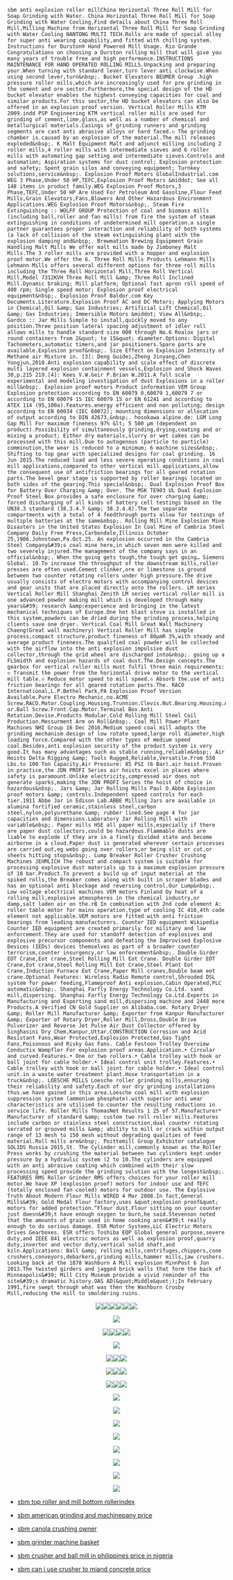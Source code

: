 
```
sbm anti explosion roller millChina Horizontal Three Roll Mill for Soap Grinding with Water. China Horizontal Three Roll Mill for Soap Grinding with Water Cooling,Find details about China Three Roll Mill,Milling Machine from Horizontal Three Roll Mill for Soap Grinding with Water Cooling NANTONG MULTI TECH.Rolls are made of special alloy for super anti wearing capability,and fitted with chilling system. Instructions for Durston® Hand Powered Mill Usage. Rio Grande Congratulations on choosing a Durston rolling mill that will give you many years of trouble free and high performance.INSTRUCTIONS MAINTENANCE FOR HAND OPERATED ROLLING MILLS.Unpacking and preparing your.When turning with standard lever,turn lever anti clockwise.When using second lever,turn&nbsp;. Bucket Elevators BEUMER Group .high pressure roller mills,which are increasingly used for pre grinding in the cement and ore sector.Furthermore,the special design of the HD bucket elevator enables the highest conveying capacities for coal and similar products.For this sector,the HD bucket elevators can also be offered in an explosion proof version. Vertical Roller Mills KTM 2009.indd PSP Engineering KTM vertical roller mills are used for grinding of cement,lime,glass,as well as a number of chemical and metallurgical materials.Casings of grinding runners and grinding segments are cast anti abrasive alloys or hard faced.▫ The grinding chamber is.caused by an explosion of the material.The mill releases exploded&nbsp;. K Malt Equipment Malt and adjunct milling including 2 roller mills,4 roller mills with intermediate sieves and 6 roller mills with automating gap setting and intermediate sieves.Controls and automation; Aspiration systems for dust control; Explosion protection and safety; Spent grain silos and conveying equipment; Turnkey solutions,service&nbsp;. Explosion Proof Motors GlobalIndustrial.com WEG 3 Phase,Under 50 HP,TEFC,Explosion Proof Motors &middot; See all 148 items in product family.WEG Explosion Proof Motors,3 Phase,TEFC,Under 50 HP Are Used For Petroleum And Gasoline,Flour Feed Mills,Grain Elevators,Fans,Blowers And Other Hazardous Environment Applications.WEG Explosion Proof Motors&nbsp;. Steam Fire Extinguishing :: WOLFF GROUP Protection of coal and biomass mills (including ball,roller and fan mills) from fire the system of steam extinguishing in conditions of undetermined mill operation.a single partner guarantees proper interaction and reliability of both systems (a lack of collision of the steam extinguishing plant with the explosion damping and&nbsp;. Brewmation Brewing Equipment Grain Handling Malt Mills We offer malt mills made by Jimboney Malt Mills.The 3 roller mills are provided with a hopper and explosion proof motor.We offer the 6. Three Roll Mills Products Lehmann Mills Lehmann Mills offers several different options for three roll mills including the Three Roll Horizontal Mill,Three Roll Vertical Mill,Model 7312KVH Three Roll Mill &amp; Three Roll Inclined Mill.Dynamic braking; Mill platform; Optional fast apron roll speed of 400 rpm; Single speed motor; Explosion proof electrical equipment&nbsp;. Explosion Proof Baldor.com Key Documents.Literature.Explosion Proof AC and DC Motors; Applying Motors in Chemical,Oil &amp; Gas Industries; Artificial Lift Chemical,Oil &amp; Gas Industries; Immersible Motors &middot; View All&nbsp;. Gardco :: Jar Mills Simple to install,quickly moved to any position.Three position lateral spacing adjustment of idler roll allows mills to handle standard size 000 through No.6 Roalox jars or round containers from 2&quot; to 15&quot; diameter.Options: Digital Tachometers,automatic timers,and jar positioners.Spare parts are available.Explosion proof&nbsp;. Size Effect on Explosion Intensity of Methane air Mixture in. [3]: Deng Guidei,Zheng Jinyang,Chen Yongjun,2010.Anti explosion capability and scale effect of discrete multi layered explosion containment vessels,Explosion and Shock Waves 30,p.215 219.[4]: Kees V.W.Geir P.Brian W.2011.A full scale experimental and modeling investigation of dust Explosions in a roller mill&nbsp;. Explosion proof motors Product information VEM Group Explosion protection according to EN 60079 0,60079 1,60079 7 or according to EN 60079 15 IEC 60079 15 or EN 61241 and according to ATEX 114 (95,100a).Features.energy efficient and non polluting; design according to EN 60034 (IEC 60072); mounting dimensions or allocation of output according to DIN 42673,&nbsp;. hosokawa alpine.de: LGM Long Gap Mill For maximum fineness 97% &lt; 5 500 µm (dependent on product).Possibility of simultaneously grinding,drying,coating and or mixing a product; Either dry materials,slurry or wet cakes can be processed with this mill.Due to autogenous (particle to particle) comminution,the wear is reduced to a minimum; 6 machine sizes&nbsp;. Shifting to top gear with specialized designs for coal grinding. 16 Jun 2015.The reduced load and less severe operating conditions in coal mill applications,compared to other vertical mill applications,allow the consequent use of antifriction bearings for all geared rotation parts.The bevel gear stage is supported by roller bearings located on both sides of the gearing.This special&nbsp;. Dual Explosion Proof Box for Battery Over Charging &amp; Over. The MSK TE903 UL Dual Explosion Proof Steel Box provides a safe enclosure for over charging &amp; forced discharging of all kinds of battery cell testings based on the UN38.3 standard (38.3.4.7 &amp; 38.3.4.8).The two separate compartments with a total of 4 feedthrough ports allow for testings of multiple batteries at the same&nbsp;. Rolling Mill Mine Explosion Mine Disasters in the United States Explosion In Coal Mine of Cambria Steel Company Daily Free Press,Carbondale,Illinois October 25,1906.Johnstown,Pa.Oct.25. An explosion occurred in the Cambria Steel Company&#39;s coal mine here,in which seven men were killed and two severely injured.The management of the company says in an official&nbsp;. When the going gets tough,the tough get going… Siemens Global. 10.To increase the throughput of the downstream mills,roller presses are often used.Cement clinker,ore or limestone is ground between two counter rotating rollers under high pressure.The drive usually consists of electro motors with accompanying control devices and gear units that are placed directly onto the rollers. LM series Vertical Roller Mill Shanghai Zenith LM series vertical roller mill is one advanced powder making mill which is developed through many years&#39; research &amp;experience and bringing in the latest mechanical techniques of Europe.One hot blast stove is installed in this system,powders can be dried during the grinding process,helping clients save one dryer. Vertical Coal Mill Great Wall Machinery Chaeng(Great wall machinery) Vertical Roller Mill has simple process,compact structure,product fineness of 80μmR 3%,with steady and average product fineness.The qualified coal powder will be collected with the airflow into the anti explosion impulsive dust collector,through the grid wheel are discharged into&nbsp;. going up a FLSmidth and explosion hazards of coal dust.The.Design concepts.The gearbox for vertical roller mills must fulfil three main requirements: ▫ Transmit the power from the horizontal drive motor to the vertical mill table.▫ Reduce motor speed to mill speed.▫ Absorb the.use of anti friction bearings for all geared rotation parts.The. RACO International,L.P.Bethel Park,PA Explosion Proof Version Available.Pure Electro Mechanic,no.ACME Screw.RACO.Motor.Coupling.Housing.Trunnion.Clevis.Nut.Bearing.Housing.ACME or.Ball Screw.Front.Cap.Motor.Terminal Box.Anti Rotation.Devise.Products Modular.Cold Rolling Mill Steel Coil Production.Messurment Arm on Roll&nbsp;. Coal Mill Power Plant Machines NHI Group 16 Dec 2016.Medium speed coal mill adopts the grinding mechanism design of low rotate speed,large roll diameter,high loading force.Compared with the other types of medium speed coal.Besides,anti explosion security of the product system is very good.It has many advantages such as stable running,reliable&nbsp;. Air Hoists Delta Rigging &amp; Tools Rugged,Reliable,Versatile.From 550 Lbs.to 100 Ton Capacity,Air Pressure: 85 PSI (6 Bar).air hoist.Proven in practice,the JDN PROFI Series air hoists excel in places where safety is paramount.Unlike electricity,compressed air does not generate sparks,making the JDN PROFI Series the hoist of choice in hazardous&nbsp;. Jars &amp; Jar Rolling Mills Paul O.Abbe Explosion proof motors &amp; controls.Independent speed controls for each tier.1911 Abbe Jar in Edison Lab.ABBE Milling Jars are available in alumina fortified ceramic,stainless steel,carbon steel,nylon,polyurethane &amp; rubber lined.See page 4 for jar capacities and dimensions.Laboratory Jar Rolling Mill with variable&nbsp;. Paper mills HSE all paper mills,especially if there are paper dust collectors,could be hazardous.Flammable dusts are liable to explode if they are in a finely divided state and become airborne in a cloud.Paper dust is generated wherever certain processes are carried out,eg webs going over rollers,or being slit or cut,or sheets hitting stops&nbsp;. Lump Breaker Roller Crusher Crushing Machines JEHMLICH The robust and compact system is suitable for processing explosive dust materials up to a maximum explosion pressure of 10 bar.Product.To prevent a build up of input material at the spiked rolls,the Breaker comes along with built in scraper blades and has an optional anti blockage and reversing control.Our Lump&nbsp;. Low voltage electrical machines VEM motors Finland Oy heat of a rolling mill,explosive atmospheres in the chemical industry,or damp,salt laden air on the.rB In combination with 2nd code element A: roller table motor for mains operation,type of cooling IC 410,4th code element not applicable.VEM motors are fitted with anti friction bearings from leading manufacturers. Counter IED equipment Wikipedia Counter IED equipment are created primarily for military and law enforcement.They are used for standoff detection of explosives and explosive precursor components and defeating the Improvised Explosive Devices (IEDs) devices themselves as part of a broader counter terrorism,counter insurgency,or law enforcement&nbsp;. Double Girder EOT Crane,Eot crane,Steel Rolling Mill Eot Crane. Double Girder EOT Crane,Eot crane,Steel Rolling Mill Eot Crane,Steel Plant Eot Crane,Induction Furnace Eot Crane,Paper Mill cranes,Double beam eot crane.Optional Features: Wireless Radio Remote control,Shrouded DSL system for power feeding,Flameproof Anti explosion,Cabin Operated,PLC automatic&nbsp;. Shanghai Farfly Energy Technology Co.Ltd. sand mill,dispersing. Shanghai Farfly Energy Technology Co.Ltd.Experts in Manufacturing and Exporting sand mill,dispersing machine and 2448 more Products.A Verified CN Gold Supplier on Alibaba.com. Rotary Dryer &amp; Roller Mill Manufacturer &amp; Exporter from Kanpur Manufacturer &amp; Exporter of Rotary Dryer,Roller Mill,Dross,Double Drive Pulverizer and Reverse Jet Pulse Air Dust Collector offered by Singhasini Dry Chem,Kanpur,Uttar.CONSTRUCTION Corrosion and Acid Resistant Fans,Wear Protected,Explosion Protected,Gas Tight Fans,Poisonous and Risky Gas Fans. Cable Festoon Trolley Overview Conductix Wampfler For explosion proof areas.Application.• Circular and curved.Features.• One or two rollers.• Cable trolley with hook or ball joint for cable holder.• Ideal control unit trolley.Features.• Cable trolley with hook or ball joint for cable holder.• Ideal control unit.in a waste water treatment plant.Hose transportation in a truck&nbsp;. LOESCHE MILLS Loesche roller grinding mills,ensuring their reliability and safety.Each of our dry grinding installations thus.we have gained in this area.Loesche coal mill with explosion suppression system (ammonium phosphate).with superior anti wear characteristics are utilised to counter the resulting reductions in service life. Roller Mills ThomasNet Results 1 25 of 57.Manufacturer* Manufacturer of standard &amp; custom two roll roller mills.Features include carbon or stainless steel construction,dual counter rotating serrated or grooved mills &amp; ability to mill or crack within output range of 13 mesh to 150 mesh without degrading qualities of feed material.Roll mills are&nbsp;. Poittemill Group Exhibitor catalogue SOLIDS Russia 2015,St. The Cylinder mill,commonly known as the Roller Press works by crushing the material between two cylinders kept under pressure by a hydraulic system (2 to 10.The cylinders are equipped with an anti abrasive coating which combined with their slow processing speed provide the grinding solution with the longest&nbsp;. FEATURES RMS Roller Grinder RMS offers choices for your roller mill motor.We have XP (explosion proof) motors for indoor use and TEFC (totally enclosed fan cooled) motors for outdoor use. The Explosive Truth About Modern Flour Mills WIRED 4 Mar 2008.In fact,General Mills&#39; Gold Medal Flour factory,uses &quot;explosion proof&quot; motors for added protection.“Flour dust.Flour sitting on your counter just doesn&#39;t have enough oxygen to burn,he said.Stevenson noted that the amounts of grain used in home cooking aren&#39;t really enough to do serious damage. ESR Motor Systems,LLC Electric Motors Drives Gearboxes. ESR offers Toshiba EQP Global general purpose,severe duty,and IEEE 841 electric motors as well as explosion proof,quarry duty,inverter and vector duty,vertical solid shaft,and kiln.Applications: Ball &amp; rolling mills,centrifuges,chippers,cone crushers,conveyors,debarkers,grinding mills,hammer mills,jaw crushers. Looking back at the 1878 Washburn A Mill explosion MinnPost 6 Jun 2013.The twisted girders and jagged brick walls that form the back of Minneapolis&#39; Mill City Museum provide a vivid reminder of the site&#39;s dramatic history.OAS AD(&quot;Middle&quot;);In February 1991,fire swept through what was then the Washburn Crosby Mill,reducing the mill to smoldering ruins. 
```

<div align="center">
  
<a rel="nofollow" href="https://m.shibang-china.com?f=github&k=sbm+anti+explosion+roller+mill"><img src="https://static.shibang-china.com/en/l.png"></a><img src="https://static.shibang-china.com/en/hw.png"><a rel="nofollow" href="https://m.shibang-china.com/product/?f=github&k=sbm+anti+explosion+roller+mill"><img src="https://static.shibang-china.com/en/p.png"></a><a rel="nofollow" href="https://m.shibang-china.com/cases/?f=github&k=sbm+anti+explosion+roller+mill"><img src="https://static.shibang-china.com/en/c.png"></a><a rel="nofollow" href="https://m.shibang-china.com/news/?f=github&k=sbm+anti+explosion+roller+mill"><img src="https://static.shibang-china.com/en/n.png"></a><a rel="nofollow" href="https://m.shibang-china.com?f=github&k=sbm+anti+explosion+roller+mill"><img src="https://static.shibang-china.com/en/m.png"></a>

<a rel="nofollow" href="https://m.shibang-china.com/product/?f=github&k=sbm+anti+explosion+roller+mill"><img src="https://static.shibang-china.com/en/b.jpg"></a>
  
<a rel="nofollow" href="https://m.shibang-china.com/solution-aggregate.html?f=github&k=sbm+anti+explosion+roller+mill"><img src="https://static.shibang-china.com/en/a.jpg"></a><a rel="nofollow" href="https://m.shibang-china.com/solution-mine.html?f=github&k=sbm+anti+explosion+roller+mill"><img src="https://static.shibang-china.com/en/m.jpg"></a><a rel="nofollow" href="https://m.shibang-china.com/solution-mill.html?f=github&k=sbm+anti+explosion+roller+mill"><img src="https://static.shibang-china.com/en/g.jpg"></a><a rel="nofollow" href="https://m.shibang-china.com/solution-epc.html?f=github&k=sbm+anti+explosion+roller+mill"><img src="https://static.shibang-china.com/en/e.jpg"></a>

<a rel="nofollow" href="https://m.shibang-china.com/product/?f=github&k=sbm+anti+explosion+roller+mill"><img src="https://static.shibang-china.com/en/a-p.png"></a>

<a rel="nofollow" href="https://m.shibang-china.com/product/crusher/c6x.html?f=github&k=sbm+anti+explosion+roller+mill"><img src="https://static.shibang-china.com/en/j.jpg"></a><a rel="nofollow" href="https://m.shibang-china.com/product/crusher/ci5x.html?f=github&k=sbm+anti+explosion+roller+mill"><img src="https://static.shibang-china.com/en/i.jpg"></a><a rel="nofollow" href="https://m.shibang-china.com/product/crusher/hst.html?f=github&k=sbm+anti+explosion+roller+mill"><img src="https://static.shibang-china.com/en/c.jpg"></a>

<a rel="nofollow" href="https://m.shibang-china.com/product/mill/mtw.html?f=github&k=sbm+anti+explosion+roller+mill"><img src="https://static.shibang-china.com/en/mtw.jpg"></a><a rel="nofollow" href="https://m.shibang-china.com/product/mill/scm.html?f=github&k=sbm+anti+explosion+roller+mill"><img src="https://static.shibang-china.com/en/scm.jpg"></a><a rel="nofollow" href="https://m.shibang-china.com/product/mill/lm.html?f=github&k=sbm+anti+explosion+roller+mill"><img src="https://static.shibang-china.com/en/lm.jpg"></a>

<a rel="nofollow" href="https://m.shibang-china.com/product/sand/vsi6x.html?f=github&k=sbm+anti+explosion+roller+mill"><img src="https://static.shibang-china.com/en/6x.jpg"></a><a rel="nofollow" href="https://m.shibang-china.com/product/sand/vu.html?f=github&k=sbm+anti+explosion+roller+mill"><img src="https://static.shibang-china.com/en/vu.jpg"></a><a rel="nofollow" href="https://m.shibang-china.com/product/mobile/klun.html?f=github&k=sbm+anti+explosion+roller+mill"><img src="https://static.shibang-china.com/en/k.jpg"></a>

<a rel="nofollow" href="https://m.shibang-china.com/cases/?f=github&k=sbm+anti+explosion+roller+mill"><img src="https://static.shibang-china.com/en/case.png"></a>

<a rel="nofollow" href="https://m.shibang-china.com/cases/aggregate/202.html?f=github&k=sbm+anti+explosion+roller+mill"><img src="https://static.shibang-china.com/en/c-1.jpg"></a>

<a rel="nofollow" href="https://m.shibang-china.com/cases/aggregate/203.html?f=github&k=sbm+anti+explosion+roller+mill"><img src="https://static.shibang-china.com/en/c-2.jpg"></a>

<a rel="nofollow" href="https://m.shibang-china.com/cases/mill/123.html?f=github&k=sbm+anti+explosion+roller+mill"><img src="https://static.shibang-china.com/en/c-3.jpg"></a>

<a rel="nofollow" href="https://m.shibang-china.com/contact_us.html?f=github&k=sbm+anti+explosion+roller+mill"><img src="https://static.shibang-china.com/en/contact.png"></a>

<a rel="nofollow" href="https://swt.shibang-china.com/?f=github&k=sbm+anti+explosion+roller+mill"><img src="https://static.shibang-china.com/en/chat.png"></a>

<a rel="nofollow" href="https://whatsapp.shibangsoft.com/WhatsApp.php?f=github&k=sbm+anti+explosion+roller+mill"><img src="https://static.shibang-china.com/en/whatsapp.png"></a>

<a rel="nofollow" href="https://m.shibang-china.com/?f=github&k=sbm+anti+explosion+roller+mill"><img src="https://static.shibang-china.com/en/website.png"></a>

</div>


* [sbm top roller and mill bottom rollerindex](sbm%20top%20roller%20and%20mill%20bottom%20rollerindex.md)

* [sbm american grinding and machinepany price](sbm%20american%20grinding%20and%20machinepany%20price.md)

* [sbm canola crushing owner](sbm%20canola%20crushing%20owner.md)

* [sbm grinder machine basket](sbm%20grinder%20machine%20basket.md)

* [sbm crusher and ball mill in philippines price in nigeria](sbm%20crusher%20and%20ball%20mill%20in%20philippines%20price%20in%20nigeria.md)

* [sbm can i use crusher to miand concrete price](sbm%20can%20i%20use%20crusher%20to%20miand%20concrete%20price.md)